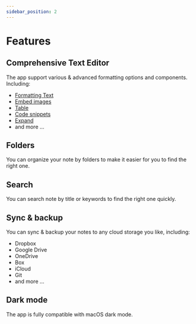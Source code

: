 ```yaml
---
sidebar_position: 2
---
```


# Features

## Comprehensive Text Editor

The app support various & advanced formatting options and components. Including:

- [Formatting Text](/docs/editor/formatting-text)
- [Embed images](/docs/editor/embed-image)
- [Table](/docs/editor/table)
- [Code snippets](/docs/editor/codeblock)
- [Expand](/docs/editor/expand)
- and more ...

## Folders

You can organize your note by folders to make it easier for you to find the right one.

## Search

You can search note by title or keywords to find the right one quickly.

## Sync & backup

You can sync & backup your notes to any cloud storage you like, including:

- Dropbox
- Google Drive
- OneDrive
- Box
- iCloud
- Git
- and more ...

## Dark mode

The app is fully compatible with macOS dark mode.

